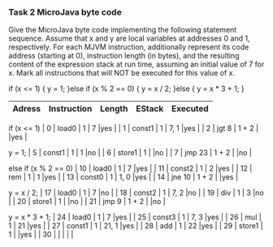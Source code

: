 ### Task 2 MicroJava byte code
Give the MicroJava byte code implementing the following statement sequence. Assume that x and y
are local variables at addresses 0 and 1, respectively.
For each MJVM instruction, additionally represent its code address (starting at 0), instruction length (in
bytes), and the resulting content of the expression stack at run time, assuming an initial value of 7 for
x. Mark all instructions that will NOT be executed for this value of x.

if (x <= 1) {
    y = 1;
}else if (x % 2 == 0) {
    y = x / 2;
}else {
    y = x * 3 + 1;
}


| Adress 	| Instruction 	| Length 	| EStack 	| Executed  |
|--------	|-------------	|--------	|--------	|--------   |

if (x <= 1)
| 0      	| load0      	| 1      	| 7      	|yes        |
| 1      	| const1      	| 1     	| 7, 1     	|yes        |
| 2      	| jgt 8       	| 1 + 2    	|       	|yes        |

y = 1;
| 5      	| const1        | 1         | 1      	|no         |
| 6      	| store1        | 1         |       	|no         |
| 7     	| jmp 23        | 1 + 2     |       	|no         |

else if (x % 2 == 0)
| 10      	| load0       	| 1     	| 7       	|yes        |
| 11      	| const2      	| 1      	| 2       	|yes        |
| 12     	| rem        	| 1     	| 1     	|yes        |
| 13     	| const0       	| 1     	| 1, 0     	|yes        |
| 14      	| jne 10       	| 1 + 2   	|       	|yes        |

y = x / 2;
| 17      	| load0         | 1         | 7      	|no         |
| 18      	| const2        | 1         | 7, 2    	|no         |
| 19      	| div           | 1         | 3      	|no         |
| 20     	| store1        | 1         |       	|no         |
| 21     	| jmp 9         | 1 + 2     |       	|no         |

y = x * 3 + 1;
| 24      	| load0       	| 1        	| 7      	|yes        |
| 25      	| const3       	| 1   	    | 7, 3     	|yes        |
| 26      	| mul         	| 1   	    | 21      	|yes        |
| 27      	| const1      	| 1 	    | 21, 1    	|yes        |
| 28      	| add    	    | 1         | 22       	|yes        |
| 29      	| store1        | 1         |       	|yes        |
| 30     	|               |           |       	|           |

